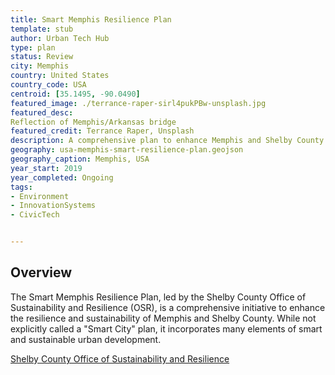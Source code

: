 ```yaml
---
title: Smart Memphis Resilience Plan
template: stub
author: Urban Tech Hub
type: plan
status: Review
city: Memphis 
country: United States 
country_code: USA
centroid: [35.1495, -90.0490]
featured_image: ./terrance-raper-sirl4pukPBw-unsplash.jpg
featured_desc: 
Reflection of Memphis/Arkansas bridge
featured_credit: Terrance Raper, Unsplash
description: A comprehensive plan to enhance Memphis and Shelby County's resilience through sustainable practices, smart technologies, and community-driven initiatives.
geography: usa-memphis-smart-resilience-plan.geojson
geography_caption: Memphis, USA
year_start: 2019
year_completed: Ongoing
tags: 
- Environment
- InnovationSystems
- CivicTech


---
```


## Overview

The Smart Memphis Resilience Plan, led by the Shelby County Office of Sustainability and Resilience (OSR), is a comprehensive initiative to enhance the resilience and sustainability of Memphis and Shelby County. While not explicitly called a "Smart City" plan, it incorporates many elements of smart and sustainable urban development.

[Shelby County Office of Sustainability and Resilience](https://www.shelbycountyosr.com/)
